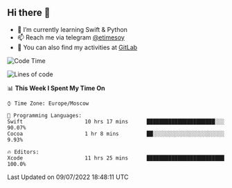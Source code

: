 ## Hi there 👋
- 🌱 I’m currently learning Swift & Python
- 📫 Reach me via telegram [@etimesoy](https://t.me/etimesoy/)
- 🦊 You can also find my activities at [GitLab](https://gitlab.com/etimesoy)

<!--START_SECTION:waka-->
![Code Time](http://img.shields.io/badge/Code%20Time-0%20secs-blue)

![Lines of code](https://img.shields.io/badge/From%20Hello%20World%20I%27ve%20Written-188%20Thousand%20lines%20of%20code-blue)

📊 **This Week I Spent My Time On** 

```text
⌚︎ Time Zone: Europe/Moscow

💬 Programming Languages: 
Swift                    10 hrs 17 mins      ██████████████████████░░░   90.07% 
Cocoa                    1 hr 8 mins         ██░░░░░░░░░░░░░░░░░░░░░░░   9.93%

🔥 Editors: 
Xcode                    11 hrs 25 mins      █████████████████████████   100.0%

```


 Last Updated on 09/07/2022 18:48:11 UTC
<!--END_SECTION:waka-->
